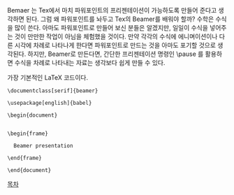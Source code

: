 Bemaer 는 Tex에서 마치 파워포인트의 프리젠테이션이 가능하도록 만들어 준다고 생각하면 된다. 그럼 왜 파워포인트를 놔두고 Tex의 Beamer를 배워야 할까? 수학은 수식을 많이 쓴다. 아마도 파워포인트로 만들어 보신 분들은 알겠지만, 일일이 수식을 넣어주는 것이 만만한 작업이 아님을 체험했을 것이다. 만약 각각의 수식에 에니며이션이나 다른 시각에 차례로 나타나게 한다면 파워포인트로 만드는 것을 아마도 포기할 것으로 생각된다. 하지만, Beamer로 만든다면, 간단한 프리젠테이션 명령인 \pause 를 활용하면 수식을 차례로 나타내는 자료는 생각보다 쉽게 만들 수 있다.

가장 기본적인 LaTeX 코드이다. 

```
\documentclass[serif]{beamer} 

\usepackage[english]{babel}

\begin{document}


\begin{frame}

  Beamer presentation 

\end{frame}

\end{document}
```

[목차](./README.md)
